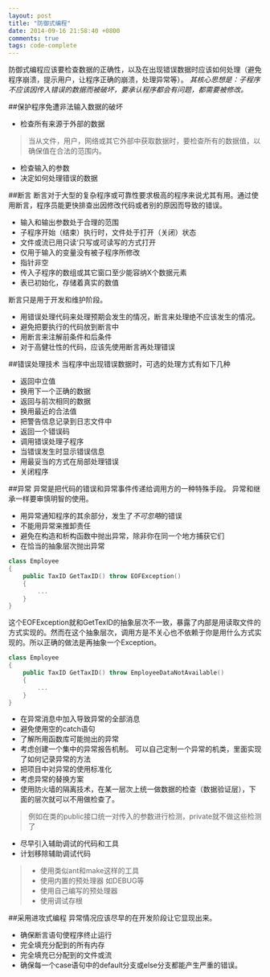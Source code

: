 ```yaml
---
layout: post
title: "防御式编程"
date: 2014-09-16 21:58:40 +0800
comments: true
tags: code-complete
---
```

防御式编程应该要检查数据的正确性，以及在出现错误数据时应该如何处理（避免程序崩溃，提示用户，让程序正确的崩溃，处理异常等）。
*其核心思想是：子程序不应该因传入错误的数据而被破坏，要承认程序都会有问题，都需要被修改。*

##保护程序免遭非法输入数据的破坏
* 检查所有来源于外部的数据
> 当从文件，用户，网络或其它外部中获取数据时，要检查所有的数据值，以确保值在合法的范围内。

* 检查输入的参数
* 决定如何处理错误的数据

##断言
断言对于大型的复杂程序或可靠性要求极高的程序来说尤其有用。通过使用断言，程序员能更快排查出因修改代码或者别的原因而导致的错误。

* 输入和输出参数处于合理的范围
* 子程序开始（结束）执行时，文件处于打开（关闭）状态
* 文件或流已用只读‘只写或可读写的方式打开
* 仅用于输入的变量没有被子程序所修改
* 指针非空
* 传入子程序的数组或其它窗口至少能容纳X个数据元素
* 表已初始化，存储着真实的数值

断言只是用于开发和维护阶段。

* 用错误处理代码来处理预期会发生的情况，断言来处理绝不应该发生的情况。
* 避免把要执行的代码放到断言中
* 用断言来注解前条件和后条件
* 对于高健壮性的代码，应该先使用断言再处理错误

##错误处理技术
当程序中出现错误数据时，可选的处理方式有如下几种

* 返回中立值
* 换用下一个正确的数据
* 返回与前次相同的数据
* 换用最近的合法值
* 把警告信息记录到日志文件中
* 返回一个错误码
* 调用错误处理子程序
* 当错误发生时显示错误信息
* 用最妥当的方式在局部处理错误
* 关闭程序

##异常
异常是把代码的错误和异常事件传递给调用方的一种特殊手段。 异常和继承一样要审慎明智的使用。

* 用异常通知程序的其余部分，发生了*不可忽略*的错误
* 不能用异常来推卸责任
* 避免在构造和析构函数中抛出异常，除非你在同一个地方捕获它们
* 在恰当的抽象层次抛出异常 

``` cpp
class Employee
{
	public TaxID GetTaxID() throw EOFException()
	{
		...
	}
}
```

这个EOFException就和GetTexID的抽象层次不一致，暴露了内部是用读取文件的方式实现的。然而在这个抽象层次，调用方是不关心也不依赖于你是用什么方式实现的。所以正确的做法是再抽象一个Exception。
``` cpp
class Employee
{
	public TaxID GetTaxID() throw EmployeeDataNotAvailable()
	{
		...
	}
}
```
* 在异常消息中加入导致异常的全部消息
* 避免使用空的catch语句
* 了解所用函数库可能抛出的异常
* 考虑创建一个集中的异常报告机制。 可以自己定制一个异常的机类，里面实现了如何记录异常的方法
* 把项目中对异常的使用标准化
* 考虑异常的替换方案
* 使用防火墙的隔离技术，在某一层次上统一做数据的检查（数据验证层），下面的层次就可以不用做检查了。
> 例如在类的public接口统一对传入的参数进行检测，private就不做这些检测了

* 尽早引入辅助调试的代码和工具
* 计划移除辅助调试代码
> * 使用类似ant和make这样的工具
> * 使用内置的预处理器 如DEBUG等
> * 使用自己编写的预处理器
> * 使用调试存根

##采用进攻式编程
异常情况应该尽早的在开发阶段让它显现出来。

* 确保断言语句使程序终止运行
* 完全填充分配到的所有内存
* 完全填充已分配到的文件或流
* 确保每一个case语句中的default分支或else分支都能产生严重的错误。





